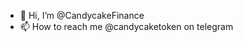 - 👋 Hi, I’m @CandycakeFinance
- 📫 How to reach me @candycaketoken on telegram 

<!---
CandycakeFinance/CandycakeFinance is a ✨ special ✨ repository because its `README.md` (this file) appears on your GitHub profile.
You can click the Preview link to take a look at your changes.
--->
